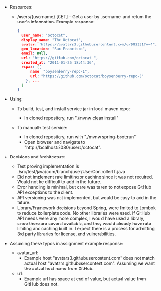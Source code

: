 - Resources:
    - /users/{username} [GET] - Get a user by username, and return the user's information. Example response: 
        ```json
        {
          user_name: "octocat",
          display_name: "The Octocat",
          avatar: "https://avatars3.githubusercontent.com/u/583231?v=4",
          geo_location: "San Francisco",
          email: null,
          url: "https://github.com/octocat ",
          created_at: "2011-01-25 18:44:36",
          repos: [{
              name: "boysenberry-repo-1",
              url: "https://github.com/octocat/boysenberry-repo-1"
            }, ...
          ]
        }
      ```

- Using:
    - To build, test, and install service jar in local maven repo:
       - In cloned repository, run "./mvnw clean install"

    - To manually test service:
        - In cloned repository, run with "./mvnw spring-boot:run"
        - Open browser and navigate to "http://localhost:8080/users/octocat".

- Decisions and Architecture:
    - Test proving implementation is ./src/test/java/com/branch/user/UserControllerIT.java
    - Did not implement rate limiting or caching since it was not required.  Would not be difficult to add in the
      future.
    - Error handling is minimal, but care was taken to not expose GitHub API exceptions to the client.
    - API versioning was not implemented, but would be easy to add in the future.
    - Library/Framework decisions beyond Spring, were limited to Lombok to reduce boilerplate code. No other libraries
      were used. If GitHub API needs were any more complex, I would have used a library, since there are several available,
      and they would already have rate limiting and caching built in. I expect there is a process for admitting 3rd party
      libraries for license, and vulnerabilities.

- Assuming these typos in assignment example response:
    - avatar_url: 
       - Example host "avatars3.githubusercontent.com" does not match actual host "avatars.githubusercontent.com". Assuming
         we want the actual host name from GitHub.
    - url:
       - Example url has space at end of value, but actual value from GitHub does not.